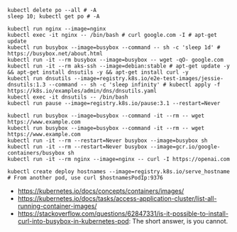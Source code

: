 ```
kubectl delete po --all # -A
sleep 10; kubectl get po # -A

kubectl run nginx --image=nginx
kubectl exec -it nginx -- /bin/bash # curl google.com -I # apt-get update
kubectl run busybox --image=busybox --command -- sh -c 'sleep 1d' # https://busybox.net/about.html
kubectl run -it --rm busybox --image=busybox -- wget -qO- google.com
kubectl run -it --rm aks-ssh --image=debian:stable # apt-get update -y && apt-get install dnsutils -y && apt-get install curl -y
kubectl run dnsutils --image=registry.k8s.io/e2e-test-images/jessie-dnsutils:1.3 --command -- sh -c 'sleep infinity' # kubectl apply -f https://k8s.io/examples/admin/dns/dnsutils.yaml
kubectl exec -it dnsutils -- /bin/bash
kubectl run pause --image=registry.k8s.io/pause:3.1 --restart=Never
```

```
kubectl run busybox --image=busybox --command -it --rm -- wget https://www.example.com
kubectl run busybox --image=busybox --command -it --rm -- wget https://www.example.com
kubectl run -it --rm --restart=Never busybox --image=busybox sh
kubectl run -it --rm --restart=Never busybox --image=gcr.io/google-containers/busybox sh
kubectl run -it --rm nginx --image=nginx -- curl -I https://openai.com
```

```
kubectl create deploy hostnames --image=registry.k8s.io/serve_hostname # From another pod, use curl $hostnamesPodIp:9376
```

- https://kubernetes.io/docs/concepts/containers/images/
- https://kubernetes.io/docs/tasks/access-application-cluster/list-all-running-container-images/
- https://stackoverflow.com/questions/62847331/is-it-possible-to-install-curl-into-busybox-in-kubernetes-pod: The short answer, is you cannot.
